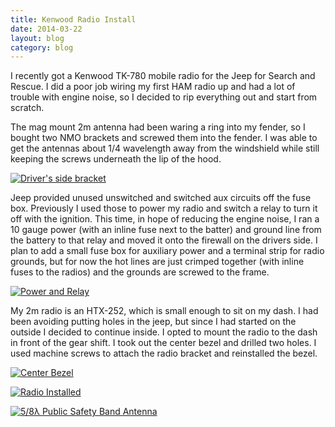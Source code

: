```yaml
---
title: Kenwood Radio Install
date: 2014-03-22
layout: blog
category: blog
---
```


I recently got a Kenwood TK-780 mobile radio for the Jeep for Search and
Rescue. I did a poor job wiring my first HAM radio up and had a lot of
trouble with engine noise, so I decided to rip everything out and start
from scratch.

The mag mount 2m antenna had been waring a ring into my fender, so I
bought two NMO brackets and screwed them into the fender. I was able to
get the antennas about 1/4 wavelength away from the windshield while still
keeping the screws underneath the lip of the hood.

[![Driver's side bracket](http://photos.jesterpm.net/thumbs/2014/03/22/105343.jpg)][bracket]

Jeep provided unused unswitched and switched aux circuits off the fuse
box. Previously I used those to power my radio and switch a relay to turn
it off with the ignition. This time, in hope of reducing the engine
noise, I ran a 10 gauge power (with an inline fuse next to the batter) and
ground line from the battery to that relay and moved it onto the firewall
on the drivers side. I plan to add a small fuse box for auxiliary power and a
terminal strip for radio grounds, but for now the hot lines are just
crimped together (with inline fuses to the radios) and the grounds are
screwed to the frame.

[![Power and Relay](http://photos.jesterpm.net/thumbs/2014/03/22/230102.jpg)][wiring]

My 2m radio is an HTX-252, which is small enough to sit on my dash. I
had been avoiding putting holes in the jeep, but since I had started on
the outside I decided to continue inside. I opted to mount the radio to
the dash in front of the gear shift. I took out the center bezel and
drilled two holes. I used machine screws to attach the radio bracket
and reinstalled the bezel.

[![Center Bezel](http://photos.jesterpm.net/thumbs/2014/03/22/121019.jpg)][bezel]

[![Radio Installed](http://photos.jesterpm.net/thumbs/2014/03/22/230207.jpg)][radio]

[![5/8λ Public Safety Band Antenna](http://photos.jesterpm.net/thumbs/2014/03/22/230352.jpg)][antenna]



[bracket]: http://photos.jesterpm.net/images/2014/03/22/105343.jpg
[bezel]: http://photos.jesterpm.net/images/2014/03/22/121019.jpg
[wiring]: http://photos.jesterpm.net/images/2014/03/22/230102.jpg
[radio]: http://photos.jesterpm.net/images/2014/03/22/230207.jpg
[antenna]: http://photos.jesterpm.net/images/2014/03/22/230352.jpg

